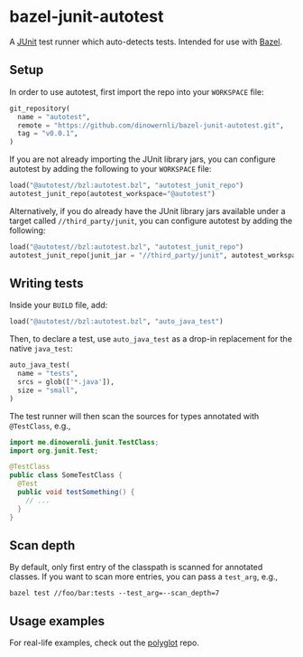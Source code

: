 # bazel-junit-autotest

A [JUnit](http://junit.org/junit4/) test runner which auto-detects tests. Intended for use with [Bazel](https://bazel.build/).

## Setup

In order to use autotest, first import the repo into your `WORKSPACE` file:

```python
git_repository(
  name = "autotest",
  remote = "https://github.com/dinowernli/bazel-junit-autotest.git",
  tag = "v0.0.1",
)
```

If you are not already importing the JUnit library jars, you can configure autotest by adding the following to your `WORKSPACE` file:

```python
load("@autotest//bzl:autotest.bzl", "autotest_junit_repo")
autotest_junit_repo(autotest_workspace="@autotest")
```
Alternatively, if you do already have the JUnit library jars available under a target called `//third_party/junit`, you can configure autotest by adding the following:

```python
load("@autotest//bzl:autotest.bzl", "autotest_junit_repo")
autotest_junit_repo(junit_jar = "//third_party/junit", autotest_workspace="@autotest")
```

## Writing tests

Inside your `BUILD` file, add:

```python
load("@autotest//bzl:autotest.bzl", "auto_java_test")
```

Then, to declare a test, use `auto_java_test` as a drop-in replacement for the native `java_test`:

```python
auto_java_test(
  name = "tests",
  srcs = glob(['*.java']),
  size = "small",
)
```

The test runner will then scan the sources for types annotated with `@TestClass`, e.g.,

```java
import me.dinowernli.junit.TestClass;
import org.junit.Test;

@TestClass
public class SomeTestClass {
  @Test
  public void testSomething() {
    // ...
  }
}
```

## Scan depth

By default, only first entry of the classpath is scanned for annotated classes. If you want to scan more entries, you can pass a `test_arg`, e.g.,

```
bazel test //foo/bar:tests --test_arg=--scan_depth=7
```


## Usage examples

For real-life examples, check out the [polyglot](https://github.com/grpc-ecosystem/polyglot/blob/master/src/test/java/me/dinowernli/grpc/polyglot/grpc/CompositeStreamObserverTest.java#L18) repo.
